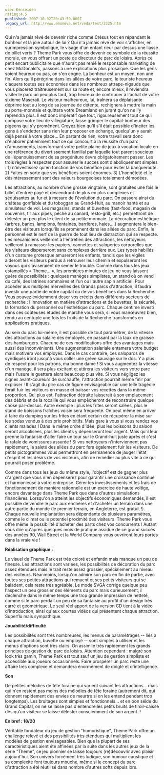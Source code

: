 ```yaml
---
user:Kenseiden
rating:4.5
published: 2007-10-02T20:43:59.000Z
legacy_url: http://www.emunova.net/veda/test/2325.htm
---
```

Qui n'a jamais rêvé de devenir riche comme Crésus tout en répandant le bonheur et la joie autour de lui ? Qui n'a jamais rêvé de voir s'afficher, en surimpression symbolique, le visage d'un enfant rieur par dessus une liasse de billet verts ? Theme Park vous offre de devenir ce symbole de la réussite morale, en vous offrant un poste de directeur de parc de loisirs. Après ce petit encart publicitaire que n'aurait pas renié le responsable marketing de chez McDonald's, passons à une explications plus prosaïque. Que les gens soient heureux ou pas, on s'en cogne. La bonheur est un moyen, non une fin. Alors qu'il pérégrine dans les allées de votre parc, le touriste heureux claquera toutes ses économies dans les nombreux attrape-nigauds que vous placerez traîtreusement sur sa route et, encore mieux, il reviendra visiter le parc un peu plus tard, trop heureux de contribuer à l'achat de votre sixième Maserati. Le visiteur malheureux, lui, traînera sa déplaisante déprime tout au long de sa journée de détente, rechignera à mettre la main au porte-monnaie et quittera votre Dreamland en jurant qu'on ne l'y reprendra plus. Il est donc impératif que tout, rigoureusement tout ce qui compose votre lieu de villégiature, fasse grimper le capital-bonheur des pigeons qui s'y promènent. Croyez bien qu'il s'il était possible d'inciter les gens à s'endetter sans rien leur proposer en échange, quelqu'un y aurait déjà pensé à votre place... En partant de rien, votre travail sera donc d'élaborer patiemment tout ce qui concourt à la réussite d'un parc d'amusements, transformant votre petite plaine de jeux à vocation locale en une référence du divertissement familial par laquelle tout parent soucieux de l'épanouissement de sa progéniture devra obligatoirement passer. Les trois règles à respecter pour assurer le succès sont diaboliquement simples : 1) n'investissez qu'en fonction de vos bénéfice pour éviter la banqueroute. 2) Faites en sorte que vos bénéfices soient énormes. 3) L'honnêteté et le désintéressement sont des valeurs bourgeoises totalement démodées.  

  

Les attractions, au nombre d'une grosse vingtaine, sont gratuites une fois le billet d'entrée payé et deviendront de plus en plus complexes et séduisantes au fur et à mesure de l'évolution du parc. On passera ainsi du château gonflable et du toboggan au Grand-Huit, au manoir hanté et au simulateur de vol. Les magasins, stands et buvettes (fast-food, magasin de souvenirs, tir aux pipes, pêche au canard, resto-grill, etc.) permettront de délester un peu plus le client de sa petite monnaie. La décoration esthétique (arbres, bancs, lampions, fontaines, barrières, haies,...) augmentera le bien-être des visiteurs lorsqu'ils se promènent dans les allées du parc. Enfin, le personnel est le nerf de la guerre de tout lieu de distraction qui se respecte. Les mécaniciens veilleront à l'entretien des attractions, les nettoyeurs veilleront à ramasser les papiers, cannettes et saloperies corporelles que les visiteurs disperseront sans complexes derrière eux. Les types habillés d'un costume grotesque amuseront les enfants, tandis que les vigiles aideront les visiteurs perdus à retrouver leur chemin et expulseront les voyous qui s'aviseraient de semer le trouble. Comme dans tous les jeux estampillés « Theme... », les premières minutes de jeu ne vous laissent guère de possibilités : quelques manèges simplistes, un stand où on vend du café, des latrines sommaires et l'un ou l'autre sapin artificiel. Pour accéder aux multiples merveilles des Grands parcs d'attraction, il faudra investir une partie de votre capital ou de vos bénéfices dans la Recherche. Vous pouvez évidemment doser vos crédits dans différents secteurs de recherche : l'innovation en matière d'attractions et de buvettes, la sécurité, la formation du personnel ou l'esthétique du parc. Chaque centime investi dans ces coûteuses études de marché vous sera, si vous manœuvrez bien, rendu au centuple une fois les fruits de la Recherche transformés en applications pratiques.  

  

Au sein du parc lui-même, il est possible de tout paramétrer, de la vitesse des attractions au salaire des employés, en passant par la taux de graisse des hamburgers. Chacune de ces modifications offre des avantages mais aussi des inconvénients. Une augmentation salariale entamera votre budget mais motivera vos employés. Dans le cas contraire, ces salopards de syndiqués iront jusqu'à vous coller une grève sauvage sur le dos. Y a plus de respect pour les patrons, ma bonne dame ! Si vous augmentez la vitesse d'un manège, il sera plus excitant et attirera les visiteurs vers votre parc mais l'usure le guettera alors beaucoup plus vite. Si vous négligez les signes avant-coureurs de surchauffe, l'attraction pourrait même finir par exploser ! Il s'agit du pire cas de figure envisageable car une telle tragédie ferait fuir les visiteurs en masse et baisser vos recettes dans la même proportion. Qui plus est, l'attraction détruite laisserait à son emplacement des débris et de la rocaille qui vous empêcheront de reconstruire quelque chose par-dessus. Autre exemple : plus les frites seront salées, plus le stand de boissons fraîches voisin sera fréquenté. On peut même en arriver à faire du dumping sur les frites en étant certain de récupérer la mise sur les sodas vendus à des prix prohibitifs. Mais gare à vous si vous rendez vos clients malades ! Dans le même ordre d'idée, plus les boissons du saloon seront alcoolisées, plus les clients y dépenseront leur argent. Mais qu'il leur prenne la fantaisie d'aller faire un tour sur le Grand-huit juste après et c'est la rafale de vomissures assurée ! Si vos nettoyeurs n'interviennent pas rapidement, la saleté des allées du parc fera également fuir les visiteurs. De petits pictogrammes vous permettront en permanence de jauger l'état d'esprit et les désirs de vos visiteurs, afin de remédier au plus vite à ce qui pourrait poser problème.  

  

Comme dans tous les jeux du même style, l'objectif est de gagner plus d'argent que vous n'en dépenserez pour garantir une croissance continue et harmonieuse à votre entreprise. Gérer les investissements et les frais de fonctionnement de manière rationnelle est un exercice de haute voltige, encore davantage dans Theme Park que dans d'autres simulations financières. Lorsqu'on a atteint les objectifs économiques demandés, il est possible de vendre le parc aux enchères et d'acheter un terrain dans une autre partie du monde (le premier terrain, en Angleterre, est gratuit !). Chaque nouvelle implantation sera dépendante de plusieurs paramètres, comme le climat ou le potentiel proximité des visiteurs. Theme Park vous offre même la possibilité d'acheter des parts chez vos concurrents ! Autant vous dire qu'après quelques mois de pratique assidue de ce grand succès des années 90, Wall Street et la World Company vous ouvriront leurs portes dans la vraie vie !  

  

**Réalisation graphique :**   

Le visuel de Theme Park est très coloré et enfantin mais manque un peu de finesse. Les attractions sont variées, les possibilités de décoration du parc assez étendues mais le trait reste assez grossier, spécialement au niveau des visiteurs. Néanmoins, lorsqu'on admire son parc en fin de partie, avec toutes ses petites attractions qui remuent et ses petits visiteurs qui se baladent, cela reste très agréable. Le mode SVGA corrige quelque peu l'aspect un peu grossier des éléments du parc mais curieusement, il déclenche dans le même temps une trop grande impression de netteté, comme si le parc perdait un peu de sa fantaisie au profit d'un design très carré et géométrique. Le seul réel apport de la version CD tient à la vidéo d'introduction, ainsi qu'aux courtes vidéos qui présentent chaque attraction. Superflu mais sympathique.  

  

**Jouabilité/difficulté**   

Les possibilités sont très nombreuses, les menus de paramétrages -- liés à chaque attraction, buvette ou employé -- sont simples à utiliser et les menus d'options sont très clairs. On assimile très rapidement les grands principes de gestion du parc de loisirs. Attention cependant : malgré son look très gamin, Theme Park est tout sauf un jeu de gestion simpliste et accessible aux joueurs occasionnels. Faire prospérer un parc reste une affaire très complexe et demandera énormément de doigté et d'intelligence.  

  

**Son**  

De petites mélodies de fête foraine qui varient suivant les attractions... mais qui n'en restent pas moins des mélodies de fête foraine (autrement dit, qui donnent rapidement des envies de meurtre si on les entend pendant trop longtemps). Les bruitages sont simples et fonctionnels... et en bon séide du Grand Capital, on ne se lasse pas d'entendre les petits bruits de tiroir-caisse dès qu'un visiteur se laisse délester consciemment de son argent..!  

  

**En bref : 18/20**   

Véritable fondateur du jeu de gestion "humoristique", Theme Park offre un challenge relevé et des possibilités très étendues qui multiplient les modèles de gestion envisageables. Bien que la plupart de ses caractéristiques aient été affinées par la suite dans les autres jeux de la série "Theme", ce jeu pionnier se laisse toujours (re)découvrir avec plaisir aujourd'hui. Son univers forcément très ludique, son humour caustique et sa complexité font toujours mouche, même si le concept du parc d'attraction a été réutilisé dans nombre d'autres softs depuis lors.